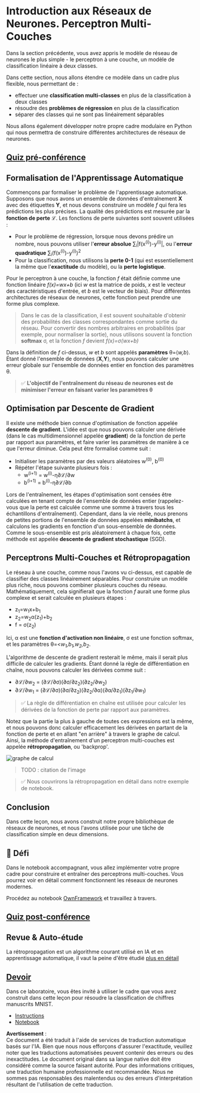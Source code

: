 # Introduction aux Réseaux de Neurones. Perceptron Multi-Couches

Dans la section précédente, vous avez appris le modèle de réseau de neurones le plus simple - le perceptron à une couche, un modèle de classification linéaire à deux classes.

Dans cette section, nous allons étendre ce modèle dans un cadre plus flexible, nous permettant de :

* effectuer une **classification multi-classes** en plus de la classification à deux classes
* résoudre des **problèmes de régression** en plus de la classification
* séparer des classes qui ne sont pas linéairement séparables

Nous allons également développer notre propre cadre modulaire en Python qui nous permettra de construire différentes architectures de réseaux de neurones.

## [Quiz pré-conférence](https://red-field-0a6ddfd03.1.azurestaticapps.net/quiz/104)

## Formalisation de l'Apprentissage Automatique

Commençons par formaliser le problème de l'apprentissage automatique. Supposons que nous avons un ensemble de données d'entraînement **X** avec des étiquettes **Y**, et nous devons construire un modèle *f* qui fera les prédictions les plus précises. La qualité des prédictions est mesurée par la **fonction de perte** ℒ. Les fonctions de perte suivantes sont souvent utilisées :

* Pour le problème de régression, lorsque nous devons prédire un nombre, nous pouvons utiliser l'**erreur absolue** ∑<sub>i</sub>|f(x<sup>(i)</sup>)-y<sup>(i)</sup>|, ou l'**erreur quadratique** ∑<sub>i</sub>(f(x<sup>(i)</sup>)-y<sup>(i)</sup>)<sup>2</sup>
* Pour la classification, nous utilisons la **perte 0-1** (qui est essentiellement la même que l'**exactitude** du modèle), ou la **perte logistique**.

Pour le perceptron à une couche, la fonction *f* était définie comme une fonction linéaire *f(x)=wx+b* (ici *w* est la matrice de poids, *x* est le vecteur des caractéristiques d'entrée, et *b* est le vecteur de biais). Pour différentes architectures de réseaux de neurones, cette fonction peut prendre une forme plus complexe.

> Dans le cas de la classification, il est souvent souhaitable d'obtenir des probabilités des classes correspondantes comme sortie du réseau. Pour convertir des nombres arbitraires en probabilités (par exemple, pour normaliser la sortie), nous utilisons souvent la fonction **softmax** σ, et la fonction *f* devient *f(x)=σ(wx+b)*

Dans la définition de *f* ci-dessus, *w* et *b* sont appelés **paramètres** θ=⟨*w,b*⟩. Étant donné l'ensemble de données ⟨**X**,**Y**⟩, nous pouvons calculer une erreur globale sur l'ensemble de données entier en fonction des paramètres θ.

> ✅ **L'objectif de l'entraînement du réseau de neurones est de minimiser l'erreur en faisant varier les paramètres θ**

## Optimisation par Descente de Gradient

Il existe une méthode bien connue d'optimisation de fonction appelée **descente de gradient**. L'idée est que nous pouvons calculer une dérivée (dans le cas multidimensionnel appelée **gradient**) de la fonction de perte par rapport aux paramètres, et faire varier les paramètres de manière à ce que l'erreur diminue. Cela peut être formalisé comme suit :

* Initialiser les paramètres par des valeurs aléatoires w<sup>(0)</sup>, b<sup>(0)</sup>
* Répéter l'étape suivante plusieurs fois :
    - w<sup>(i+1)</sup> = w<sup>(i)</sup>-η∂ℒ/∂w
    - b<sup>(i+1)</sup> = b<sup>(i)</sup>-η∂ℒ/∂b

Lors de l'entraînement, les étapes d'optimisation sont censées être calculées en tenant compte de l'ensemble de données entier (rappelez-vous que la perte est calculée comme une somme à travers tous les échantillons d'entraînement). Cependant, dans la vie réelle, nous prenons de petites portions de l'ensemble de données appelées **minibatchs**, et calculons les gradients en fonction d'un sous-ensemble de données. Comme le sous-ensemble est pris aléatoirement à chaque fois, cette méthode est appelée **descente de gradient stochastique** (SGD).

## Perceptrons Multi-Couches et Rétropropagation

Le réseau à une couche, comme nous l'avons vu ci-dessus, est capable de classifier des classes linéairement séparables. Pour construire un modèle plus riche, nous pouvons combiner plusieurs couches du réseau. Mathématiquement, cela signifierait que la fonction *f* aurait une forme plus complexe et serait calculée en plusieurs étapes :
* z<sub>1</sub>=w<sub>1</sub>x+b<sub>1</sub>
* z<sub>2</sub>=w<sub>2</sub>α(z<sub>1</sub>)+b<sub>2</sub>
* f = σ(z<sub>2</sub>)

Ici, α est une **fonction d'activation non linéaire**, σ est une fonction softmax, et les paramètres θ=<*w<sub>1</sub>,b<sub>1</sub>,w<sub>2</sub>,b<sub>2</sub>*.

L'algorithme de descente de gradient resterait le même, mais il serait plus difficile de calculer les gradients. Étant donné la règle de différentiation en chaîne, nous pouvons calculer les dérivées comme suit :

* ∂ℒ/∂w<sub>2</sub> = (∂ℒ/∂σ)(∂σ/∂z<sub>2</sub>)(∂z<sub>2</sub>/∂w<sub>2</sub>)
* ∂ℒ/∂w<sub>1</sub> = (∂ℒ/∂σ)(∂σ/∂z<sub>2</sub>)(∂z<sub>2</sub>/∂α)(∂α/∂z<sub>1</sub>)(∂z<sub>1</sub>/∂w<sub>1</sub>)

> ✅ La règle de différentiation en chaîne est utilisée pour calculer les dérivées de la fonction de perte par rapport aux paramètres.

Notez que la partie la plus à gauche de toutes ces expressions est la même, et nous pouvons donc calculer efficacement les dérivées en partant de la fonction de perte et en allant "en arrière" à travers le graphe de calcul. Ainsi, la méthode d'entraînement d'un perceptron multi-couches est appelée **rétropropagation**, ou 'backprop'.

<img alt="graphe de calcul" src="images/ComputeGraphGrad.png"/>

> TODO : citation de l'image

> ✅ Nous couvrirons la rétropropagation en détail dans notre exemple de notebook.

## Conclusion

Dans cette leçon, nous avons construit notre propre bibliothèque de réseaux de neurones, et nous l'avons utilisée pour une tâche de classification simple en deux dimensions.

## 🚀 Défi

Dans le notebook accompagnant, vous allez implémenter votre propre cadre pour construire et entraîner des perceptrons multi-couches. Vous pourrez voir en détail comment fonctionnent les réseaux de neurones modernes.

Procédez au notebook [OwnFramework](../../../../../lessons/3-NeuralNetworks/04-OwnFramework/OwnFramework.ipynb) et travaillez à travers.

## [Quiz post-conférence](https://red-field-0a6ddfd03.1.azurestaticapps.net/quiz/204)

## Revue & Auto-étude

La rétropropagation est un algorithme courant utilisé en IA et en apprentissage automatique, il vaut la peine d'être étudié [plus en détail](https://wikipedia.org/wiki/Backpropagation)

## [Devoir](lab/README.md)

Dans ce laboratoire, vous êtes invité à utiliser le cadre que vous avez construit dans cette leçon pour résoudre la classification de chiffres manuscrits MNIST.

* [Instructions](lab/README.md)
* [Notebook](../../../../../lessons/3-NeuralNetworks/04-OwnFramework/lab/MyFW_MNIST.ipynb)

**Avertissement** :  
Ce document a été traduit à l'aide de services de traduction automatique basés sur l'IA. Bien que nous nous efforçons d'assurer l'exactitude, veuillez noter que les traductions automatisées peuvent contenir des erreurs ou des inexactitudes. Le document original dans sa langue native doit être considéré comme la source faisant autorité. Pour des informations critiques, une traduction humaine professionnelle est recommandée. Nous ne sommes pas responsables des malentendus ou des erreurs d'interprétation résultant de l'utilisation de cette traduction.